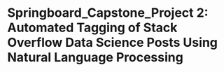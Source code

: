 # Springboard_Capstone_Project 2: Automated Tagging of Stack Overflow Data Science Posts Using Natural Language Processing
